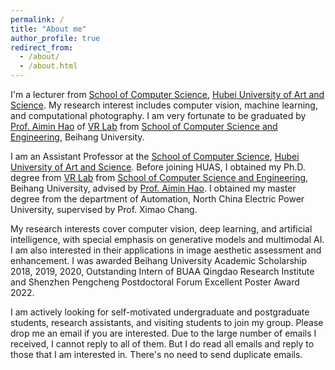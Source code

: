 ```yaml
---
permalink: /
title: "About me"
author_profile: true
redirect_from: 
  - /about/
  - /about.html
---
```


I'm a lecturer from [School of Computer Science](https://jsjxy.hbuas.edu.cn/), [Hubei University of Art and Science](https://www.hbuas.edu.cn/). My research interest includes computer vision, machine learning, and computational photography.
I am very fortunate to be graduated by [Prof. Aimin Hao](https://scse.buaa.edu.cn/info/1078/2654.htm) of [VR Lab](https://vrlab.buaa.edu.cn/) from [School of Computer Science and Engineering](https://scse.buaa.edu.cn/index.htm), Beihang University.


I am an Assistant Professor at the [School of Computer Science](https://jsjxy.hbuas.edu.cn/), [Hubei University of Art and Science](https://www.hbuas.edu.cn/). Before joining HUAS, I obtained my Ph.D. degree from [VR Lab](https://vrlab.buaa.edu.cn/) from [School of Computer Science and Engineering](https://scse.buaa.edu.cn/index.htm), Beihang University, advised by [Prof. Aimin Hao](https://scse.buaa.edu.cn/info/1078/2654.htm). I obtained my master degree from the department of Automation, North China Electric Power University, supervised by Prof. Ximao Chang.

My research interests cover computer vision, deep learning, and artificial intelligence, with special emphasis on generative models and multimodal AI. I am also interested in their applications in image aesthetic assessment and enhancement. I was awarded Beihang University Academic Scholarship 2018, 2019, 2020, Outstanding Intern of BUAA Qingdao Research Institute and Shenzhen Pengcheng Postdoctoral Forum Excellent Poster Award 2022.

I am actively looking for self-motivated undergraduate and postgraduate students, research assistants, and visiting students to join my group. Please drop me an email if you are interested.  Due to the large number of emails I received, I cannot reply to all of them. But I do read all emails and reply to those that I am interested in. There's no need to send duplicate emails.
